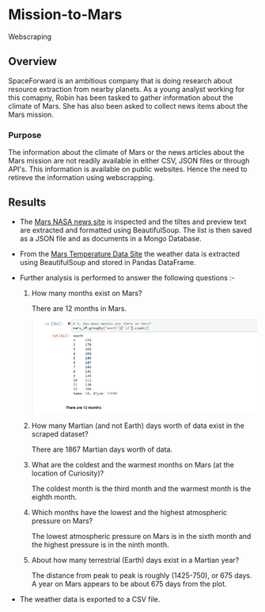 # Mission-to-Mars
Webscraping

## Overview 
SpaceForward is an ambitious company that is doing research about resource extraction from nearby planets. As a young analyst working for this comapny, Robin has been tasked to gather information about the climate of Mars. She has also been asked to collect news items about the Mars mission.

### Purpose
The information about the climate of Mars or the news articles about the Mars mission are not readily available in either CSV, JSON files or through API's. This information is available on public websites. Hence the need to retireve the information using webscrapping.

## Results

- The [Mars NASA news site](https://redplanetscience.com) is inspected and the tiltes and preview text are extracted and formatted using BeautifulSoup. The list is then saved as a JSON file and as documents in a Mongo Database.

- From the [Mars Temperature Data Site](https://data-class-mars-challenge.s3.amazonaws.com/Mars/index.html) the weather data is extracted using BeautifulSoup and stored in Pandas DataFrame.

- Further analysis is performed to answer the following questions :-

    1. How many months exist on Mars?

        There are 12 months in Mars.
        
        ![Months](Images/Months.png)

    2. How many Martian (and not Earth) days worth of data exist in the scraped dataset?

        There are 1867 Martian days worth of data.

    3. What are the coldest and the warmest months on Mars (at the location of Curiosity)? 

        The coldest month is the third month and the warmest month is the eighth month.

    4. Which months have the lowest and the highest atmospheric pressure on Mars?

        The lowest atmospheric pressure on Mars is in the sixth month and the highest pressure is in the ninth month.

    5. About how many terrestrial (Earth) days exist in a Martian year? 

        The distance from peak to peak is roughly (1425-750), or 675 days. A year on Mars appears to be about 675 days from the plot.
        
- The weather data is exported to a CSV file.



